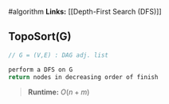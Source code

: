#algorithm 
**Links:** [[Depth-First Search (DFS)]] 

## TopoSort(G)
```java
// G = (V,E) : DAG adj. list

perform a DFS on G
return nodes in decreasing order of finish 
```
>**Runtime:** $O(n+m)$ 